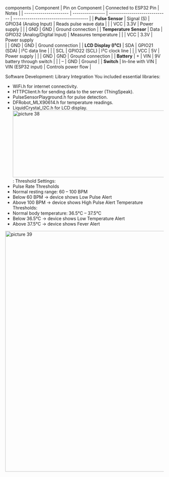 components 
| Component              | Pin on Component | Connected to ESP32 Pin        | Notes                                 |
| ---------------------- | ---------------- | ----------------------------- | ------------------------------------- |
| **Pulse Sensor**       | Signal (S)       | GPIO34 (Analog Input)         | Reads pulse wave data                 |
|                        | VCC              | 3.3V                          | Power supply                          |
|                        | GND              | GND                           | Ground connection                     |
| **Temperature Sensor** | Data             | GPIO32 (Analog/Digital Input) | Measures temperature                  |
|                        | VCC              | 3.3V                          | Power supply  
|                        | GND              | GND                           | Ground connection                     |
| **LCD Display (I²C)**  | SDA              | GPIO21 (SDA)                  | I²C data line                         |
|                        | SCL              | GPIO22 (SCL)                  | I²C clock line                        |
|                        | VCC              | 5V                            | Power supply                          |
|                        | GND              | GND                           | Ground connection                     |
| **Battery**            | +                | VIN                           | 9V battery through switch             |
|                        | –                | GND                           | Ground                                |
| **Switch**             | In-line with VIN | VIN (ESP32 input)             | Controls power flow                   |

Software Development:
Library Integration
You included essential libraries:
- WiFi.h for internet connectivity.
- HTTPClient.h for sending data to the server (ThingSpeak).
- PulseSensorPlayground.h for pulse detection.
- DFRobot_MLX90614.h for temperature readings.
- LiquidCrystal_I2C.h for LCD display.
<img width="642" height="212" alt="picture 38" src="https://github.com/user-attachments/assets/a8bde3ff-bf24-416c-873a-05c1e0dbb148" />:
 Threshold Settings:
 - Pulse Rate Thresholds
- Normal resting range: 60 – 100 BPM
- Below 60 BPM → device shows Low Pulse Alert
- Above 100 BPM → device shows High Pulse Alert
Temperature Thresholds:
- Normal body temperature: 36.5°C – 37.5°C
- Below 36.5°C → device shows Low Temperature Alert
- Above 37.5°C → device shows Fever Alert
<img width="942" height="763" alt="picture 39 " src="https://github.com/user-attachments/assets/3bfbbb52-bdf3-468d-9072-ef8f605e4ef6" />

